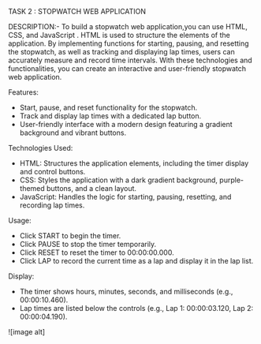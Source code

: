 TASK 2 : STOPWATCH WEB APPLICATION

DESCRIPTION:- To build a stopwatch web application,you can use HTML, CSS, and JavaScript . HTML is used to structure the elements of the application. By implementing functions for starting, pausing, and resetting the stopwatch, as well as tracking and displaying lap times, users can accurately measure and record time intervals. With these technologies and functionalities, you can create an interactive and user-friendly stopwatch web application.

Features:
- Start, pause, and reset functionality for the stopwatch.
- Track and display lap times with a dedicated lap button.
- User-friendly interface with a modern design featuring a gradient background and vibrant buttons.


Technologies Used:
- HTML: Structures the application elements, including the timer display and control buttons.
- CSS: Styles the application with a dark gradient background, purple-themed buttons, and a clean layout.
- JavaScript: Handles the logic for starting, pausing, resetting, and recording lap times.

Usage:
- Click START to begin the timer.
- Click PAUSE to stop the timer temporarily.
- Click RESET to reset the timer to 00:00:00.000.
- Click LAP to record the current time as a lap and display it in the lap list.

Display:
- The timer shows hours, minutes, seconds, and milliseconds (e.g., 00:00:10.460).
- Lap times are listed below the controls (e.g., Lap 1: 00:00:03.120, Lap 2: 00:00:04.190).

![image alt]


